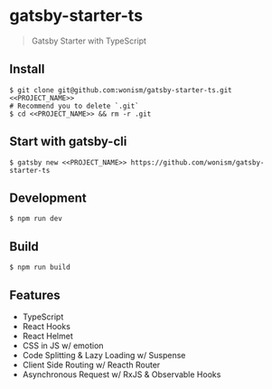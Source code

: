 # gatsby-starter-ts
> Gatsby Starter with TypeScript

## Install
```
$ git clone git@github.com:wonism/gatsby-starter-ts.git <<PROJECT_NAME>>
# Recommend you to delete `.git`
$ cd <<PROJECT_NAME>> && rm -r .git
```

## Start with gatsby-cli
```
$ gatsby new <<PROJECT_NAME>> https://github.com/wonism/gatsby-starter-ts
```

## Development
```
$ npm run dev
```

## Build
```
$ npm run build
```

## Features
- TypeScript
- React Hooks
- React Helmet
- CSS in JS w/ emotion
- Code Splitting & Lazy Loading w/ Suspense
- Client Side Routing w/ Reacth Router
- Asynchronous Request w/ RxJS & Observable Hooks
